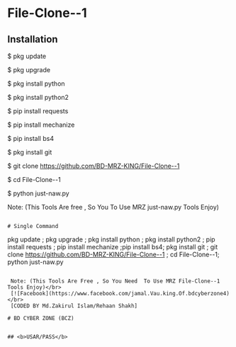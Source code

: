 # File-Clone--1

## <b>Installation</b>

$ pkg update

$ pkg upgrade

$ pkg install python

$ pkg install python2

$ pip install requests

$ pip install mechanize

$ pip install bs4

$ pkg install git

$ git clone https://github.com/BD-MRZ-KING/File-Clone--1

$ cd File-Clone--1

$ python just-naw.py

Note: (This Tools Are free , So You To Use MRZ just-naw.py Tools Enjoy)
```

# Single Command 

```

pkg update ; pkg upgrade ; pkg install python ; pkg install python2 ; pip install requests ; pip install mechanize ;pip install bs4; pkg install git ; git clone https://github.com/BD-MRZ-KING/File-Clone--1 ; cd File-Clone--1; python just-naw.py
```

 Note: (This Tools Are Free , So You Need  To Use MRZ File-Clone--1 Tools Enjoy)</br>
 [![Facebook](https://www.facebook.com/jamal.Vau.king.Of.bdcyberzone4)</br>
 [CODED BY Md.Zakirul Islam/Rehaan Shakh]

# BD CYBER ZONE (BCZ)


## <b>USAR/PASS</b>
